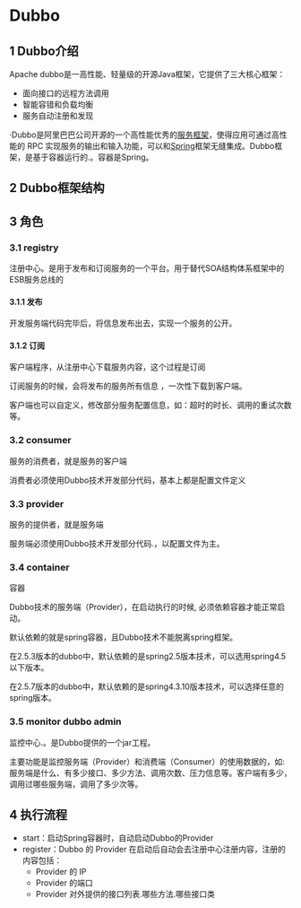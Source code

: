 # Dubbo

## 1 Dubbo介绍

Apache dubbo是一高性能、轻量级的开源Java框架，它提供了三大核心框架：

- 面向接口的远程方法调用
- 智能容错和负载均衡
- 服务自动注册和发现

·Dubbo是阿里巴巴公司开源的一个高性能优秀的[服务框架](https://baike.baidu.com/item/服务框架)，使得应用可通过高性能的 RPC 实现服务的输出和输入功能，可以和[Spring](https://baike.baidu.com/item/Spring)框架无缝集成。Dubbo框架，是基于容器运行的.。容器是Spring。

## 2 Dubbo框架结构

## 3 角色

### 3.1 registry

注册中心。是用于发布和订阅服务的一个平台。用于替代SOA结构体系框架中的ESB服务总线的

#### 3.1.1 发布

开发服务端代码完毕后，将信息发布出去，实现一个服务的公开。

#### 3.1.2 订阅

客户端程序，从注册中心下载服务内容，这个过程是订阅

订阅服务的时候，会将发布的服务所有信息 ，一次性下载到客户端。

客户端也可以自定义，修改部分服务配置信息，如：超时的时长、调用的重试次数等。

### 3.2 consumer

服务的消费者，就是服务的客户端

消费者必须使用Dubbo技术开发部分代码，基本上都是配置文件定义

### 3.3 provider

服务的提供者，就是服务端

服务端必须使用Dubbo技术开发部分代码.，以配置文件为主。

### 3.4 container

容器

 Dubbo技术的服务端（Provider），在启动执行的时候, 必须依赖容器才能正常启动。

默认依赖的就是spring容器，且Dubbo技术不能脱离spring框架。

在2.5.3版本的dubbo中，默认依赖的是spring2.5版本技术，可以选用spring4.5以下版本。

在2.5.7版本的dubbo中，默认依赖的是spring4.3.10版本技术，可以选择任意的spring版本。

### 3.5 monitor dubbo admin

监控中心.。是Dubbo提供的一个jar工程。

主要功能是监控服务端（Provider）和消费端（Consumer）的使用数据的，如: 服务端是什么、有多少接口、多少方法、调用次数、压力信息等。客户端有多少，调用过哪些服务端，调用了多少次等。

 ## 4 执行流程

- start：启动Spring容器时，自动启动Dubbo的Provider
- register：Dubbo 的 Provider 在启动后自动会去注册中心注册内容，注册的内容包括：
  - Provider 的 IP
  - Provider 的端口
  - Provider 对外提供的接口列表.哪些方法.哪些接口类

























